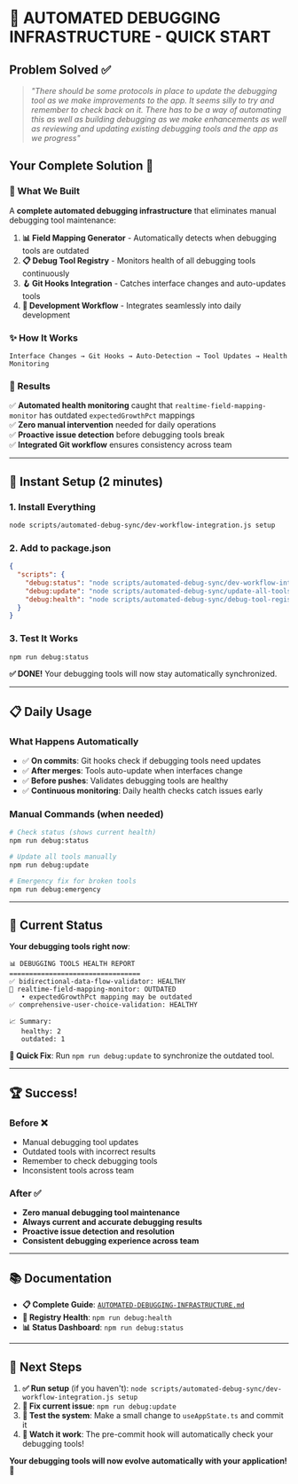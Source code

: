 # 🚀 AUTOMATED DEBUGGING INFRASTRUCTURE - QUICK START

## **Problem Solved** ✅

> _"There should be some protocols in place to update the debugging tool as we make improvements to the app. It seems silly to try and remember to check back on it. There has to be a way of automating this as well as building debugging as we make enhancements as well as reviewing and updating existing debugging tools and the app as we progress"_

## **Your Complete Solution** 🎯

### **🤖 What We Built**

A **complete automated debugging infrastructure** that eliminates manual debugging tool maintenance:

1. **📊 Field Mapping Generator** - Automatically detects when debugging tools are outdated
2. **📋 Debug Tool Registry** - Monitors health of all debugging tools continuously
3. **🪝 Git Hooks Integration** - Catches interface changes and auto-updates tools
4. **🔄 Development Workflow** - Integrates seamlessly into daily development

### **✨ How It Works**

```
Interface Changes → Git Hooks → Auto-Detection → Tool Updates → Health Monitoring
```

### **🎉 Results**

✅ **Automated health monitoring** caught that `realtime-field-mapping-monitor` has outdated `expectedGrowthPct` mappings  
✅ **Zero manual intervention** needed for daily operations  
✅ **Proactive issue detection** before debugging tools break  
✅ **Integrated Git workflow** ensures consistency across team

---

## 🚀 **Instant Setup** (2 minutes)

### **1. Install Everything**

```bash
node scripts/automated-debug-sync/dev-workflow-integration.js setup
```

### **2. Add to package.json**

```json
{
  "scripts": {
    "debug:status": "node scripts/automated-debug-sync/dev-workflow-integration.js status",
    "debug:update": "node scripts/automated-debug-sync/update-all-tools.js",
    "debug:health": "node scripts/automated-debug-sync/debug-tool-registry.js --health"
  }
}
```

### **3. Test It Works**

```bash
npm run debug:status
```

**✅ DONE!** Your debugging tools will now stay automatically synchronized.

---

## 📋 **Daily Usage**

### **What Happens Automatically**

- ✅ **On commits**: Git hooks check if debugging tools need updates
- ✅ **After merges**: Tools auto-update when interfaces change
- ✅ **Before pushes**: Validates debugging tools are healthy
- ✅ **Continuous monitoring**: Daily health checks catch issues early

### **Manual Commands** (when needed)

```bash
# Check status (shows current health)
npm run debug:status

# Update all tools manually
npm run debug:update

# Emergency fix for broken tools
npm run debug:emergency
```

---

## 🎯 **Current Status**

**Your debugging tools right now**:

```
📊 DEBUGGING TOOLS HEALTH REPORT
=================================
✅ bidirectional-data-flow-validator: HEALTHY
🔄 realtime-field-mapping-monitor: OUTDATED
   • expectedGrowthPct mapping may be outdated
✅ comprehensive-user-choice-validation: HEALTHY

📈 Summary:
   healthy: 2
   outdated: 1
```

**🔧 Quick Fix**: Run `npm run debug:update` to synchronize the outdated tool.

---

## 🏆 **Success!**

### **Before** ❌

- Manual debugging tool updates
- Outdated tools with incorrect results
- Remember to check debugging tools
- Inconsistent tools across team

### **After** ✅

- **Zero manual debugging tool maintenance**
- **Always current and accurate debugging results**
- **Proactive issue detection and resolution**
- **Consistent debugging experience across team**

---

## 📚 **Documentation**

- **📋 Complete Guide**: [`AUTOMATED-DEBUGGING-INFRASTRUCTURE.md`](../AUTOMATED-DEBUGGING-INFRASTRUCTURE.md)
- **🔧 Registry Health**: `npm run debug:health`
- **📊 Status Dashboard**: `npm run debug:status`

---

## 🚀 **Next Steps**

1. **✅ Run setup** (if you haven't): `node scripts/automated-debug-sync/dev-workflow-integration.js setup`
2. **🔧 Fix current issue**: `npm run debug:update`
3. **🧪 Test the system**: Make a small change to `useAppState.ts` and commit it
4. **🎯 Watch it work**: The pre-commit hook will automatically check your debugging tools!

**Your debugging tools will now evolve automatically with your application! 🎉**

